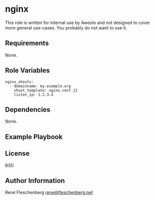 nginx
=====

This role is written for internal use by Awesto and not designed to cover
more general use-cases. You probably do not want to use it.

Requirements
------------

None.

Role Variables
--------------
```
nginx_vhosts:
  - domainname: my.example.org
    vhost_template: nginx.conf.j2
    listen_ip: 1.2.3.4
```

Dependencies
------------

None.

Example Playbook
----------------


License
-------

BSD

Author Information
------------------

René Fleschenberg <rene@fleschenberg.net>
